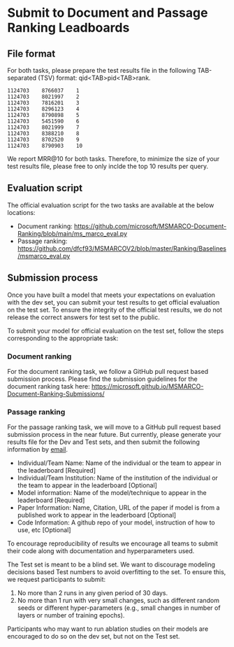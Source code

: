 # Submit to Document and Passage Ranking Leadboards

## File format

For both tasks, please prepare the test results file in the following TAB-separated (TSV) format: qid\<TAB\>pid\<TAB\>rank.

````
1124703    8766037    1
1124703    8021997    2
1124703    7816201    3
1124703    8296123    4
1124703    8790898    5
1124703    5451590    6
1124703    8021999    7
1124703    8388210    8
1124703    8702520    9
1124703    8790903    10
````

We report MRR@10 for both tasks. Therefore, to minimize the size of your test results file, please free to only inclde the top 10 results per query.

## Evaluation script

The official evaluation script for the two tasks are available at the below locations:
* Document ranking: <https://github.com/microsoft/MSMARCO-Document-Ranking/blob/main/ms_marco_eval.py>
* Passage ranking: <https://github.com/dfcf93/MSMARCOV2/blob/master/Ranking/Baselines/msmarco_eval.py>

## Submission process

Once you have built a model that meets your expectations on evaluation with the dev set, you can submit your test results to get official evaluation on the test set.
To ensure the integrity of the official test results, we do not release the correct answers for test set to the public.

To submit your model for official evaluation on the test set, follow the steps corresponding to the appropriate task:

### Document ranking

For the document ranking task, we follow a GitHub pull request based submission process.
Please find the submission guidelines for the document ranking task here: <https://microsoft.github.io/MSMARCO-Document-Ranking-Submissions/>

### Passage ranking
For the passage ranking task, we will move to a GitHub pull request based submission process in the near future.
But currently, please generate your results file for the Dev and Test sets, and then submit the following information by [email](mailto:ms-marco@microsoft.com?subject=MS%20Marco%20Submission).
* Individual/Team Name: Name of the individual or the team to appear in the leaderboard [Required]
* Individual/Team Institution: Name of the institution of the individual or the team to appear in the leaderboard [Optional]
* Model information: Name of the model/technique to appear in the leaderboard [Required]
* Paper Information: Name, Citation, URL of the paper if model is from a published work to appear in the leaderboard [Optional]
* Code Information: A github repo of your model, instruction of how to use, etc [Optional]

To encourage reproducibility of results we encourage all teams to submit their code along with documentation and hyperparameters used.

The Test set is meant to be a blind set.
We want to discourage modeling decisions based Test numbers to avoid overfitting to the set.
To ensure this, we request participants to submit:

1. No more than 2 runs in any given period of 30 days.
2. No more than 1 run with very small changes, such as different random seeds or different hyper-parameters (e.g., small changes in number of layers or number of training epochs).

Participants who may want to run ablation studies on their models are encouraged to do so on the dev set, but not on the Test set.



